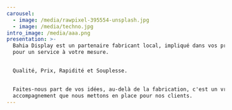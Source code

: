 ```yaml
---
carousel:
  - image: /media/rawpixel-395554-unsplash.jpg
  - image: /media/techno.jpg
intro_image: /media/aaa.png
presentation: >-
  Bahia Display est un partenaire fabricant local, impliqué dans vos projets
  pour un service à votre mesure. 


  Qualité, Prix, Rapidité et Souplesse. 


  Faites-nous part de vos idées, au-delà de la fabrication, c'est un vrai
  accompagnement que nous mettons en place pour nos clients.
---
```


